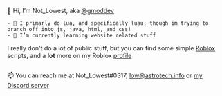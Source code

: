 👋 Hi, I’m Not_Lowest, aka [@gmoddev](https://github.com/gmoddev)
```
- 👀 I primarly do lua, and specifically luau; though im trying to branch off into js, java, html, and css!
- 🌱 I’m currently learning website related stuff
```

I really don't do a lot of public stuff, but you can find some simple [Roblox](https://www.roblox.com/) scripts, and a **lot** more on my Roblox [profile](https://www.roblox.com/users/81718700/profile)
```
```
📫 You can reach me at Not_Lowest#0317, low@astrotech.info or [my Discord server](https://discord.gg/eky6HtjxVy)

